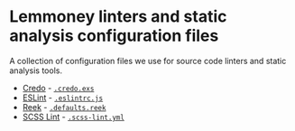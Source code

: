 # Lemmoney linters and static analysis configuration files

A collection of configuration files we use for source code linters and static
analysis tools.

* [Credo](http://github.com/rrrene/credo) - [`.credo.exs`](.credo.exs)
* [ESLint](https://github.com/eslint/eslint) - [`.eslintrc.js`](.eslintrc.js)
* [Reek](http://github.com/troessner/reek) - [`.defaults.reek`](.defaults.reek)
* [SCSS Lint](https://github.com/brigade/scss-lint) - [`.scss-lint.yml`](.scss-lint.yml)
